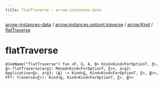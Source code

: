 ```yaml
---
title: flatTraverse - arrow-instances-data
---
```


[arrow-instances-data](../../index.html) / [arrow.instances.optiont.traverse](../index.html) / [arrow.Kind](index.html) / [flatTraverse](./flat-traverse.html)

# flatTraverse

`@JvmName("flatTraverse") fun <F, G, A, B> Kind<Kind<ForOptionT, `[`F`](flat-traverse.html#F)`>, `[`A`](flat-traverse.html#A)`>.flatTraverse(arg1: Monad<Kind<ForOptionT, `[`F`](flat-traverse.html#F)`>>, arg2: Applicative<`[`G`](flat-traverse.html#G)`>, arg3: (`[`A`](flat-traverse.html#A)`) -> Kind<`[`G`](flat-traverse.html#G)`, Kind<Kind<ForOptionT, `[`F`](flat-traverse.html#F)`>, `[`B`](flat-traverse.html#B)`>>, FFT: Traverse<`[`F`](flat-traverse.html#F)`>): Kind<`[`G`](flat-traverse.html#G)`, Kind<Kind<ForOptionT, `[`F`](flat-traverse.html#F)`>, `[`B`](flat-traverse.html#B)`>>`